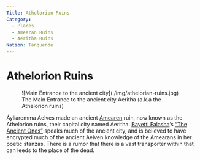 ```yaml
---
Title: Athelorion Ruins
Category: 
  - Places
  - Amearan Ruins
  - Aeritha Ruins
Nation: Tanquende
---
```


# Athelorion Ruins

<figure class="pic-banner">
![Main Entrance to the ancient city](./img/athelorian-ruins.jpg)
<figcaption>The Main Entrance to the ancient city Aeritha (a.k.a the Athelorion ruins)</figcaption>
</figure>


Áyliaremma Aelves made an ancient [Amearen](../History/first-era.md) ruin, now known as the Athelorion ruins, their capital city named Aeritha. [Bayetti Falasha](../Characters/bayetti-falasha.md)&rsquo;s [&ldquo;The Ancient Ones&rdquo;](../Books/the-ancient-ones.md) speaks much of the ancient city, and is believed to have encrypted much of the ancient Aelven knowledge of the Amearans in her poetic stanzas. There is a rumor that there is a vast transporter within that can leeds to the place of the dead.

